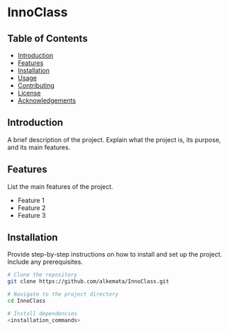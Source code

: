 # InnoClass

## Table of Contents
- [Introduction](#introduction)
- [Features](#features)
- [Installation](#installation)
- [Usage](#usage)
- [Contributing](#contributing)
- [License](#license)
- [Acknowledgements](#acknowledgements)

## Introduction
A brief description of the project. Explain what the project is, its purpose, and its main features.

## Features
List the main features of the project.

- Feature 1
- Feature 2
- Feature 3

## Installation
Provide step-by-step instructions on how to install and set up the project. Include any prerequisites.

```bash
# Clone the repository
git clone https://github.com/alkemata/InnoClass.git

# Navigate to the project directory
cd InnoClass

# Install dependencies
<installation_commands>
